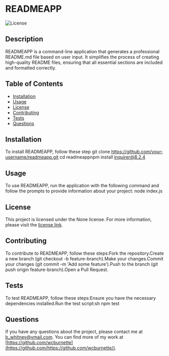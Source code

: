 # READMEAPP

![License](https://img.shields.io/badge/License-None-blue.svg)

## Description

READMEAPP is a command-line application that generates a professional README.md file based on user input. It simplifies the process of creating high-quality README files, ensuring that all essential sections are included and formatted correctly.

## Table of Contents

- [Installation](#installation)
- [Usage](#usage)
- [License](#license)
- [Contributing](#contributing)
- [Tests](#tests)
- [Questions](#questions)

## Installation

To install READMEAPP, follow these step git clone https://github.com/your-username/readmeapp.git cd readmeappnpm install inquirer@8.2.4

## Usage

To use READMEAPP, run the application with the following command and follow the prompts to provide information about your project: node index.js

## License

This project is licensed under the None license. For more information, please visit the [license link]().


## Contributing

To contribute to READMEAPP, follow these steps:Fork the repository.Create a new branch (git checkout -b feature-branch).Make your changes.Commit your changes (git commit -m 'Add some feature').Push to the branch (git push origin feature-branch).Open a Pull Request.

## Tests

To test READMEAPP, follow these steps:Ensure you have the necessary dependencies installed.Run the test script:sh npm test

## Questions

If you have any questions about the project, please contact me at b_whitney@ymail.com. You can find more of my work at [https://github.com/wcburnette](https://github.com/https://github.com/wcburnette/).

